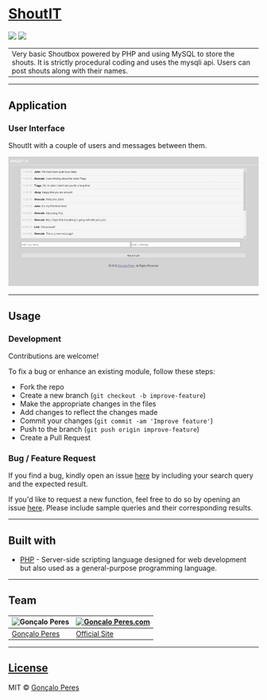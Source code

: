 # [ShoutIT](https://github.com/goncaloperes/Project-PHP-ShoutIT)
![](https://img.shields.io/badge/Version-1.0-blue.svg) 
![](https://img.shields.io/badge/License-MIT-green.svg)

<table>
<tr>
<td>
Very basic Shoutbox powered by PHP and using MySQL to store the shouts.
  It is strictly procedural coding and uses the mysqli api. 
  Users can post shouts along with their names.
</td>
</tr>
</table>

---

## Application

### User Interface

ShoutIt with a couple of users and messages between them.

![](https://github.com/goncaloperes/Project-PHP-ShoutIT/blob/master/Snapshots/ShoutIt_2.png)

---

## Usage

### Development
Contributions are welcome!

To fix a bug or enhance an existing module, follow these steps:

- Fork the repo
- Create a new branch (`git checkout -b improve-feature`)
- Make the appropriate changes in the files
- Add changes to reflect the changes made
- Commit your changes (`git commit -am 'Improve feature'`)
- Push to the branch (`git push origin improve-feature`)
- Create a Pull Request 

### Bug / Feature Request

If you find a bug, kindly open an issue [here](https://github.com/goncaloperes/Project-PHP-ShoutIT/issues/new) by including your search query and the expected result.

If you'd like to request a new function, feel free to do so by opening an issue [here](https://github.com/goncaloperes/Project-PHP-ShoutIT/issues/new). Please include sample queries and their corresponding results.

---

## Built with 

- [PHP](http://www.php.net) - Server-side scripting language designed for web development but also used as a general-purpose programming language.

---

## Team

![Gonçalo Peres](https://media-exp2.licdn.com/mpr/mpr/shrinknp_200_200/AAIA_wDGAAAAAQAAAAAAAAqTAAAAJDBlZTE3MmI0LWNmNjgtNDM3MS1iMzRmLTI0ZGQ1MGRlMWE1Yw.jpg)  | [![Goncalo Peres.com]()](https://goncaloperes.com/)
---|---
[Gonçalo Peres](https://github.com/goncaloperes) |[Official Site](https://goncaloperes.com)


---

## [License](https://github.com/goncaloperes/Project-PHP-ShoutIT/blob/master/LICENSE)

MIT © [Gonçalo Peres](https://goncaloperes.github.io)
